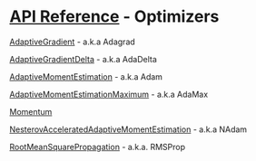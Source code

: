 # [API Reference](../API.md) - Optimizers

[AdaptiveGradient](Optimizers/AdaptiveGradient.md) - a.k.a Adagrad

[AdaptiveGradientDelta](Optimizers/AdaptiveGradientDelta.md) - a.k.a AdaDelta

[AdaptiveMomentEstimation](Optimizers/AdaptiveMomentEstimation.md) - a.k.a Adam

[AdaptiveMomentEstimationMaximum](Optimizers/AdaptiveMomentEstimationMaximum.md) - a.k.a AdaMax

[Momentum](Optimizers/Momentum.md)

[NesterovAcceleratedAdaptiveMomentEstimation](Optimizers/NesterovAcceleratedAdaptiveMomentEstimation.md) - a.k.a NAdam

[RootMeanSquarePropagation](Optimizers/RootMeanSquarePropagation.md) - a.k.a. RMSProp
